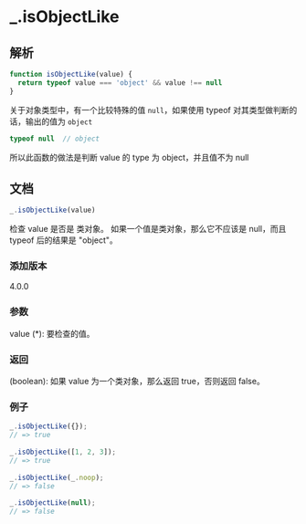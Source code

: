 # _.isObjectLike

## 解析

```js
function isObjectLike(value) {
  return typeof value === 'object' && value !== null
}
```

关于对象类型中，有一个比较特殊的值 `null`，如果使用 typeof 对其类型做判断的话，输出的值为 `object`

```js
typeof null  // object
```

所以此函数的做法是判断 value 的 type 为 object，并且值不为 null

## 文档

```js
_.isObjectLike(value)
```

检查 value 是否是 类对象。 如果一个值是类对象，那么它不应该是 null，而且 typeof 后的结果是 "object"。

### 添加版本

4.0.0

### 参数

value (*): 要检查的值。

### 返回

(boolean): 如果 value 为一个类对象，那么返回 true，否则返回 false。

### 例子

```js
_.isObjectLike({});
// => true
 
_.isObjectLike([1, 2, 3]);
// => true
 
_.isObjectLike(_.noop);
// => false
 
_.isObjectLike(null);
// => false
```
